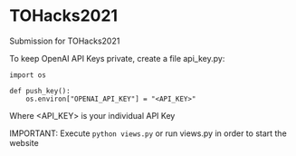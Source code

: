 # TOHacks2021
Submission for TOHacks2021

To keep OpenAI API Keys private, create a file api_key.py:
```
import os

def push_key():
    os.environ["OPENAI_API_KEY"] = "<API_KEY>"
```
Where <API_KEY> is your individual API Key

IMPORTANT: Execute ```python views.py``` or run views.py in order to start the website

